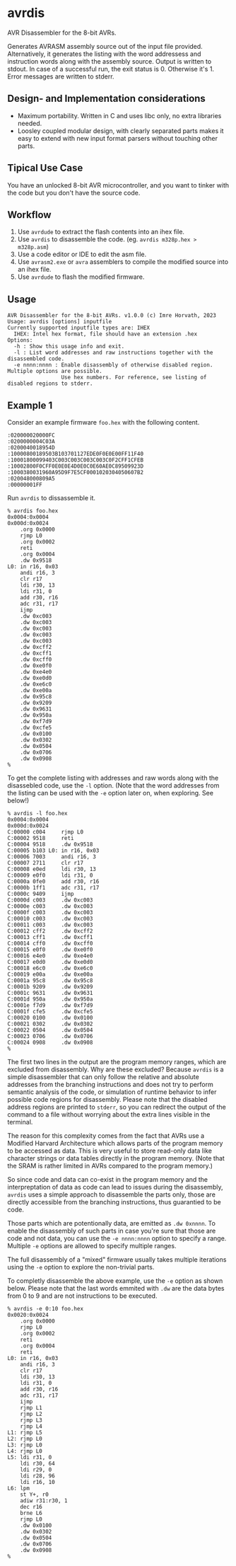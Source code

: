 # avrdis
AVR Disassembler for the 8-bit AVRs.

Generates AVRASM assembly source out of the input file provided. Alternatively, it generates the listing with the word addressess and instruction words along with the assembly source.
Output is written to stdout. In case of a successful run, the exit status is 0. Otherwise it's 1. Error messages are written to stderr.

## Design- and Implementation considerations

- Maximum portability. Written in C and uses libc only, no extra libraries needed.
- Loosley coupled modular design, with clearly separated parts makes it easy to extend with new input format parsers without touching other parts.

## Tipical Use Case

You have an unlocked 8-bit AVR microcontroller, and you want to tinker with the code but you don't have the source code.

## Workflow

1. Use `avrdude` to extract the flash contents into an ihex file.
2. Use `avrdis` to disassemble the code. (eg. `avrdis m328p.hex > m328p.asm`)
3. Use a code editor or IDE to edit the asm file.
4. Use `avrasm2.exe` or `avra` assemblers to compile the modified source into an ihex file.
5. Use `avrdude` to flash the modified firmware.

## Usage

```
AVR Disassembler for the 8-bit AVRs. v1.0.0 (c) Imre Horvath, 2023
Usage: avrdis [options] inputfile
Currently supported inputfile types are: IHEX
  IHEX: Intel hex format, file should have an extension .hex
Options:
  -h : Show this usage info and exit.
  -l : List word addresses and raw instructions together with the disassembled code.
  -e nnnn:nnnn : Enable disassembly of otherwise disabled region. Multiple options are possible.
                 Use hex numbers. For reference, see listing of disabled regions to stderr.
```

## Example 1

Consider an example firmware `foo.hex` with the following content.
```
:020000020000FC
:0200000004C03A
:0200040018954D
:10000800189503B103701127EDE0F0E0E00FF11F40
:10001800099403C003C003C003C003C0F2CFF1CFEB
:10002800F0CFF0E0E0E4D0E0C0E60AE0C89509923D
:1000380031960A95D9F7E5CF0001020304050607B2
:020048000809A5
:00000001FF
```
Run `avrdis` to dissassemble it.
```
% avrdis foo.hex
0x0004:0x0004
0x000d:0x0024
    .org 0x0000
    rjmp L0
    .org 0x0002
    reti
    .org 0x0004
    .dw 0x9518
L0: in r16, 0x03
    andi r16, 3
    clr r17
    ldi r30, 13
    ldi r31, 0
    add r30, r16
    adc r31, r17
    ijmp
    .dw 0xc003
    .dw 0xc003
    .dw 0xc003
    .dw 0xc003
    .dw 0xc003
    .dw 0xcff2
    .dw 0xcff1
    .dw 0xcff0
    .dw 0xe0f0
    .dw 0xe4e0
    .dw 0xe0d0
    .dw 0xe6c0
    .dw 0xe00a
    .dw 0x95c8
    .dw 0x9209
    .dw 0x9631
    .dw 0x950a
    .dw 0xf7d9
    .dw 0xcfe5
    .dw 0x0100
    .dw 0x0302
    .dw 0x0504
    .dw 0x0706
    .dw 0x0908
% 
```
To get the complete listing with addresses and raw words along with the disassebled code, use the `-l` option. (Note that the word addresses from the listing can be used with the `-e` option later on, when exploring. See below!)
```
% avrdis -l foo.hex
0x0004:0x0004
0x000d:0x0024
C:00000 c004     rjmp L0
C:00002 9518     reti
C:00004 9518     .dw 0x9518
C:00005 b103 L0: in r16, 0x03
C:00006 7003     andi r16, 3
C:00007 2711     clr r17
C:00008 e0ed     ldi r30, 13
C:00009 e0f0     ldi r31, 0
C:0000a 0fe0     add r30, r16
C:0000b 1ff1     adc r31, r17
C:0000c 9409     ijmp
C:0000d c003     .dw 0xc003
C:0000e c003     .dw 0xc003
C:0000f c003     .dw 0xc003
C:00010 c003     .dw 0xc003
C:00011 c003     .dw 0xc003
C:00012 cff2     .dw 0xcff2
C:00013 cff1     .dw 0xcff1
C:00014 cff0     .dw 0xcff0
C:00015 e0f0     .dw 0xe0f0
C:00016 e4e0     .dw 0xe4e0
C:00017 e0d0     .dw 0xe0d0
C:00018 e6c0     .dw 0xe6c0
C:00019 e00a     .dw 0xe00a
C:0001a 95c8     .dw 0x95c8
C:0001b 9209     .dw 0x9209
C:0001c 9631     .dw 0x9631
C:0001d 950a     .dw 0x950a
C:0001e f7d9     .dw 0xf7d9
C:0001f cfe5     .dw 0xcfe5
C:00020 0100     .dw 0x0100
C:00021 0302     .dw 0x0302
C:00022 0504     .dw 0x0504
C:00023 0706     .dw 0x0706
C:00024 0908     .dw 0x0908
% 
```
The first two lines in the output are the program memory ranges, which are excluded from disassembly. Why are these excluded? Because `avrdis` is a simple disassembler that can only follow the relative and absolute addresses from the branching instructions and does not try to perform semantic analysis of the code, or simulation of runtime behavior to infer possible code regions for disassembly. Please note that the disabled address regions are printed to `stderr`, so you can redirect the output of the command to a file without worrying about the extra lines visible in the terminal.

The reason for this complexity comes from the fact that AVRs use a Modified Harvard Architecture which allows parts of the program memory to be accessed as data. This is very useful to store read-only data like character strings or data tables directly in the program memory. (Note that the SRAM is rather limited in AVRs compared to the program memory.)

So since code and data can co-exist in the program memory and the interpreptation of data as code can lead to issues during the disassembly, `avrdis` uses a simple approach to disassemble the parts only, those are directly accessible from the branching instructions, thus guarantied to be code.

Those parts which are potentionally data, are emitted as `.dw 0xnnnn`. To enable the disassembly of such parts in case you're sure that those are code and not data, you can use the `-e nnnn:nnnn` option to specify a range. Multiple `-e` options are allowed to specify multiple ranges.

The full disassembly of a "mixed" firmware usually takes multiple iterations using the `-e` option to explore the non-trivial parts.

To completly disassemble the above example, use the `-e` option as shown below. Please note that the last words emmited with `.dw` are the data bytes from 0 to 9 and are not instructions to be executed.
```
% avrdis -e 0:10 foo.hex
0x0020:0x0024
    .org 0x0000
    rjmp L0
    .org 0x0002
    reti
    .org 0x0004
    reti
L0: in r16, 0x03
    andi r16, 3
    clr r17
    ldi r30, 13
    ldi r31, 0
    add r30, r16
    adc r31, r17
    ijmp
    rjmp L1
    rjmp L2
    rjmp L3
    rjmp L4
L1: rjmp L5
L2: rjmp L0
L3: rjmp L0
L4: rjmp L0
L5: ldi r31, 0
    ldi r30, 64
    ldi r29, 0
    ldi r28, 96
    ldi r16, 10
L6: lpm
    st Y+, r0
    adiw r31:r30, 1
    dec r16
    brne L6
    rjmp L0
    .dw 0x0100
    .dw 0x0302
    .dw 0x0504
    .dw 0x0706
    .dw 0x0908
% 
```
